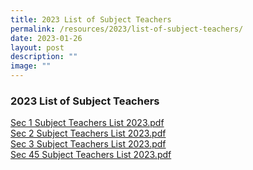 ```yaml
---
title: 2023 List of Subject Teachers
permalink: /resources/2023/list-of-subject-teachers/
date: 2023-01-26
layout: post
description: ""
image: ""
---
```

### 2023 List of Subject Teachers

[Sec 1 Subject Teachers List 2023.pdf](/files/lost1.pdf)<br>
[Sec 2 Subject Teachers List 2023.pdf](/files/lost2.pdf)<br>
[Sec 3 Subject Teachers List 2023.pdf](/files/lost3.pdf)<br>
[Sec 45 Subject Teachers List 2023.pdf](/files/lost4.pdf)<br>